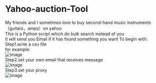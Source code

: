 # Yahoo-auction-Tool

My friends and I sometimes love to buy second-hand music instruments（guitars，amps）on yahoo<br>
This is a Python script which do bulk search instead of you<br>
It will send you Email if it has found something you want
To begin with:<br>
Step1.write a csv file<br>
for example:<br>
![image](https://user-images.githubusercontent.com/95023302/221555866-f5904107-1a3d-4b1e-975f-390be7c5cc06.png)<br>
Step2.set your own email that receives message<br>
![image](https://user-images.githubusercontent.com/95023302/221556589-6759a722-11fc-4d9e-8544-4007fc12b322.png)<br>
Step3.set your proxy<br>
![image](https://user-images.githubusercontent.com/95023302/221556844-b29aad6a-9aba-4124-a7fa-c2ab9d02f200.png)<br>

